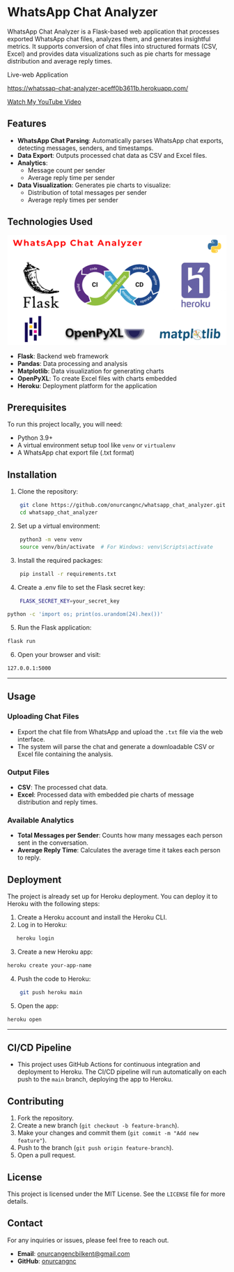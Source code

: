 # WhatsApp Chat Analyzer

WhatsApp Chat Analyzer is a Flask-based web application that processes exported WhatsApp chat files, analyzes them, and generates insightful metrics. It supports conversion of chat files into structured formats (CSV, Excel) and provides data visualizations such as pie charts for message distribution and average reply times.

Live-web Application

https://whatssap-chat-analyzer-aceff0b3611b.herokuapp.com/

[Watch My YouTube Video](https://www.youtube.com/watch?v=XHe_vNL7i_E)

## Features

- **WhatsApp Chat Parsing**: Automatically parses WhatsApp chat exports, detecting messages, senders, and timestamps.
- **Data Export**: Outputs processed chat data as CSV and Excel files.
- **Analytics**:
  - Message count per sender
  - Average reply time per sender
- **Data Visualization**: Generates pie charts to visualize:
  - Distribution of total messages per sender
  - Average reply times per sender


## Technologies Used

![introductory image](./static/intro.png)

- **Flask**: Backend web framework
- **Pandas**: Data processing and analysis
- **Matplotlib**: Data visualization for generating charts
- **OpenPyXL**: To create Excel files with charts embedded
- **Heroku**: Deployment platform for the application


## Prerequisites

To run this project locally, you will need:

- Python 3.9+
- A virtual environment setup tool like `venv` or `virtualenv`
- A WhatsApp chat export file (.txt format)

## Installation

1. Clone the repository:

```bash
    git clone https://github.com/onurcangnc/whatsapp_chat_analyzer.git
    cd whatsapp_chat_analyzer
```

2. Set up a virtual environment:

```bash
    python3 -m venv venv
    source venv/bin/activate  # For Windows: venv\Scripts\activate
```

3. Install the required packages:

```bash
    pip install -r requirements.txt
```

4. Create a .env file to set the Flask secret key:

```bash
    FLASK_SECRET_KEY=your_secret_key
```

```bash
python -c 'import os; print(os.urandom(24).hex())'
```

5. Run the Flask application:

```bash
flask run
```

6. Open your browser and visit:

```bash
127.0.0.1:5000
```


---

## Usage

### Uploading Chat Files

- Export the chat file from WhatsApp and upload the `.txt` file via the web interface.
- The system will parse the chat and generate a downloadable CSV or Excel file containing the analysis.

### Output Files

- **CSV**: The processed chat data.
- **Excel**: Processed data with embedded pie charts of message distribution and reply times.

### Available Analytics

- **Total Messages per Sender**: Counts how many messages each person sent in the conversation.
- **Average Reply Time**: Calculates the average time it takes each person to reply.


## Deployment

The project is already set up for Heroku deployment. You can deploy it to Heroku with the following steps:

1. Create a Heroku account and install the Heroku CLI.
2. Log in to Heroku:

```bash
   heroku login
```

3. Create a new Heroku app:

```bash
heroku create your-app-name
```

4. Push the code to Heroku:

```bash
    git push heroku main
```

5. Open the app:

```bash
heroku open
```


---

## CI/CD Pipeline

- This project uses GitHub Actions for continuous integration and deployment to Heroku. The CI/CD pipeline will run automatically on each push to the `main` branch, deploying the app to Heroku.


## Contributing

1. Fork the repository.
2. Create a new branch (`git checkout -b feature-branch`).
3. Make your changes and commit them (`git commit -m "Add new feature"`).
4. Push to the branch (`git push origin feature-branch`).
5. Open a pull request.


## License

This project is licensed under the MIT License. See the `LICENSE` file for more details.

## Contact

For any inquiries or issues, please feel free to reach out.

- **Email**: [onurcangencbilkent@gmail.com](mailto:onurcangencbilkent@gmail.com)
- **GitHub**: [onurcangnc](https://github.com/onurcangnc)
